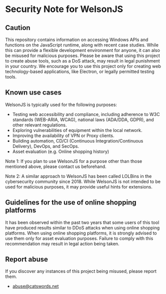 # Security Note for WelsonJS

## Caution
This repository contains information on accessing Windows APIs and functions on the JavaScript runtime, along with recent case studies. While this can provide a flexible development environment for anyone, it can also be misused for malicious purposes. Please be aware that using this project to create abuse tools, such as a DoS attack, may result in legal punishment in your country. We encourage you to use this project only for creating web technology-based applications, like Electron, or legally permitted testing tools.

## Known use cases
WelsonJS is typically used for the following purposes:

  * Testing web accessibility and compliance, including adherence to W3C standards (WEB-ARIA, WCAG), national laws (ADA/DDA, GDPR), and other relevant regulations.
  * Exploring vulnerabilities of equipment within the local network.
  * Improving the availability of VPN or Proxy clients.
  * Building automation, CD/CI (Continuous Integration/Continuous Delivery), DevOps, and SecOps.
  * Asset evaluation (e.g. Online shopping history)

Note 1: If you plan to use WelsonJS for a purpose other than those mentioned above, please contact us beforehand.

Note 2: A similar approach to WelsonJS has been called LOLBins in the cybersecurity community since 2018. While WelsonJS is not intended to be used for malicious purposes, it may provide useful hints for extensions.

## Guidelines for the use of online shopping platforms
It has been observed within the past two years that some users of this tool have produced results similar to DDoS attacks when using online shopping platforms. When using online shopping platforms, it is strongly advised to use them only for asset evaluation purposes. Failure to comply with this recommendation may result in legal action being taken.

## Report abuse
If you discover any instances of this project being misused, please report them.

  * abuse@catswords.net
